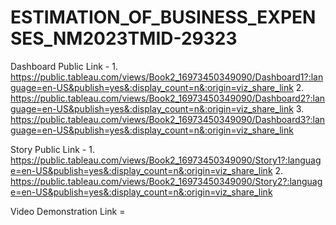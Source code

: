 # ESTIMATION_OF_BUSINESS_EXPENSES_NM2023TMID-29323


Dashboard Public Link - 1. https://public.tableau.com/views/Book2_16973450349090/Dashboard1?:language=en-US&publish=yes&:display_count=n&:origin=viz_share_link 
                        2. https://public.tableau.com/views/Book2_16973450349090/Dashboard2?:language=en-US&publish=yes&:display_count=n&:origin=viz_share_link
                        3. https://public.tableau.com/views/Book2_16973450349090/Dashboard3?:language=en-US&publish=yes&:display_count=n&:origin=viz_share_link
                        
Story Public Link - 1. https://public.tableau.com/views/Book2_16973450349090/Story1?:language=en-US&publish=yes&:display_count=n&:origin=viz_share_link
                    2. https://public.tableau.com/views/Book2_16973450349090/Story2?:language=en-US&publish=yes&:display_count=n&:origin=viz_share_link

Video Demonstration Link =                    
